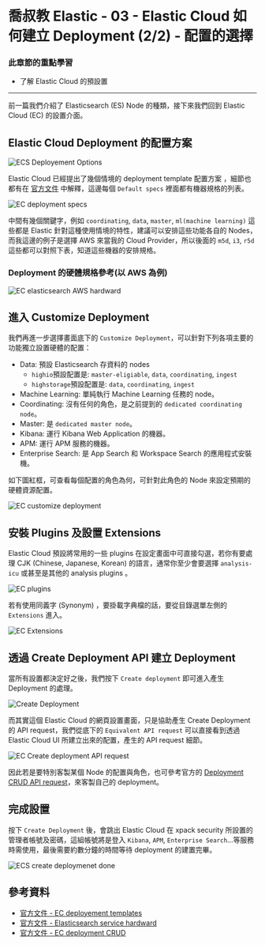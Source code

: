 # 喬叔教 Elastic - 03 - Elastic Cloud 如何建立 Deployment (2/2) - 配置的選擇

### 此章節的重點學習

- 了解 Elastic Cloud 的預設置

---

前一篇我們介紹了 Elasticsearch (ES) Node 的種類，接下來我們回到 Elastic Cloud (EC) 的設置介面。

## Elastic Cloud Deployment 的配置方案

![ECS Deployement Options](https://i.imgur.com/DElQFOg.png)

Elastic Cloud 已經提出了幾個情境的 deployment template 配置方案 ，細節也都有在 [官方文件](https://www.elastic.co/guide/en/cloud/current/ec-getting-started-templates.html) 中解釋，這邊每個 `Default specs` 裡面都有機器規格的列表。

![EC deployment specs](https://i.imgur.com/4VuRPwj.png)

中間有幾個關鍵字，例如 `coordinating`, `data`, `master`, `ml(machine learning)` 這些都是 Elastic 針對這種使用情境的特性，建議可以安排這些功能各自的 Nodes，而我這邊的例子是選擇 AWS 來當我的 Cloud Provider，所以後面的 `m5d`, `i3`, `r5d` 這些都可以對照下表，知道這些機器的安排規格。

### Deployment 的硬體規格參考(以 AWS 為例)

![EC elasticsearch AWS hardward](https://i.imgur.com/WoH45sD.png)



## 進入 Customize Deployment

我們再進一步選擇畫面底下的 `Customize Deployment`，可以針對下列各項主要的功能獨立設置硬體的配置：

- Data: 預設 Elasticsearch 存資料的 nodes
  - `highio`預設配置是: `master-eligiable`, `data`, `coordinating`, `ingest`
  - `highstorage`預設配置是: `data`, `coordinating`, `ingest`
- Machine Learning: 單純執行 Machine Learning 任務的 node。
- Coordinating: 沒有任何的角色，是之前提到的 `dedicated coordinating node`。
- Master: 是 `dedicated master node`。
- Kibana: 運行 Kibana Web Application 的機器。
- APM: 運行 APM 服務的機器。
- Enterprise Search: 是 App Search 和 Workspace Search 的應用程式安裝機。

如下圖紅框，可查看每個配置的角色為何，可針對此角色的 Node 來設定預期的硬體資源配置。

![EC customize deployment](https://i.imgur.com/PjSvD7h.png)



## 安裝 Plugins 及設置 Extensions

Elastic Cloud 預設將常用的一些 plugins 在設定畫面中可直接勾選，若你有要處理 CJK (Chinese, Japanese, Korean) 的語言，通常你至少會要選擇 `analysis-icu` 或甚至是其他的 analysis plugins 。

![EC plugins](https://i.imgur.com/Oxqej4D.png)

若有使用同義字 (Synonym) ，要掛載字典檔的話，要從目錄選單左側的 `Extensions` 進入。

![EC Extensions](https://i.imgur.com/1bOzQFl.png)



## 透過 Create Deployment API 建立 Deployment

當所有設置都決定好之後，我們按下 `Create deployment` 即可進入產生 Deployment 的處理。

![Create Deployment](https://i.imgur.com/E8A3xjG.png)

而其實這個 Elastic Cloud 的網頁設置畫面，只是協助產生 Create Deployment 的 API request，我們從底下的 `Equivalent API request` 可以直接看到透過 Elastic Cloud UI 所建立出來的配置，產生的 API request 細節。

![EC Create deployment API request](https://i.imgur.com/fB0Lf6M.png)

因此若是要特別客製某個 Node 的配置與角色，也可參考官方的 [Deployment CRUD API request](https://www.elastic.co/guide/en/cloud/current/Deployment_-_CRUD.html)，來客製自己的 deployment。



## 完成設置

按下 `Create Deployment` 後，會跳出 Elastic Cloud 在 xpack security 所設置的管理者帳號及密碼，這組帳號將是登入 `Kibana`, `APM`, `Enterprise Search`…等服務時需使用，最後需要約數分鐘的時間等待 deployment 的建置完畢。

![ECS create deploymenet done](https://i.imgur.com/dHBnUIB.png)

## 參考資料

- [官方文件 - EC deployement templates](https://www.elastic.co/guide/en/cloud/current/ec-getting-started-templates.html)
- [官方文件 - Elasticsearch service hardward](https://www.elastic.co/guide/en/cloud/current/ec-reference-hardware.html)
- [官方文件 - EC deployment CRUD](https://www.elastic.co/guide/en/cloud/current/Deployment_-_CRUD.html)

